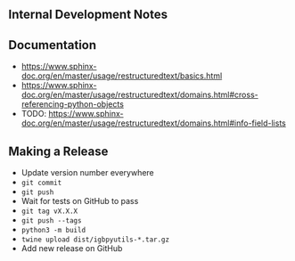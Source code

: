 Internal Development Notes
--------------------------

Documentation
-------------

- <https://www.sphinx-doc.org/en/master/usage/restructuredtext/basics.html>
- <https://www.sphinx-doc.org/en/master/usage/restructuredtext/domains.html#cross-referencing-python-objects>
- TODO: <https://www.sphinx-doc.org/en/master/usage/restructuredtext/domains.html#info-field-lists>

Making a Release
----------------

- Update version number everywhere
- `git commit`
- `git push`
- Wait for tests on GitHub to pass
- `git tag vX.X.X`
- `git push --tags`
- `python3 -m build`
- `twine upload dist/igbpyutils-*.tar.gz`
- Add new release on GitHub
